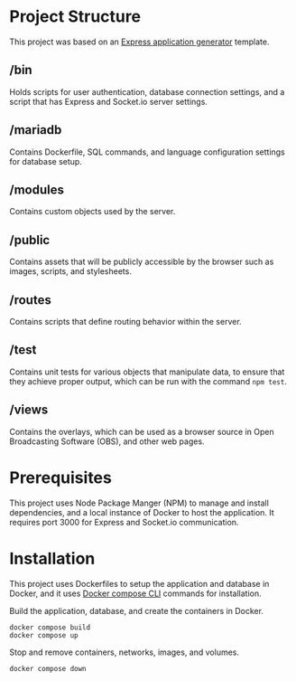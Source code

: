 # Project Structure

This project was based on an [Express application generator](https://expressjs.com/en/starter/generator.html) template.

## /bin

Holds scripts for user authentication, database connection settings, and a script that has Express and Socket.io server settings.

## /mariadb

Contains Dockerfile, SQL commands, and language configuration settings for database setup.

## /modules

Contains custom objects used by the server.

## /public

Contains assets that will be publicly accessible by the browser such as images, scripts, and stylesheets.

## /routes

Contains scripts that define routing behavior within the server.

## /test

Contains unit tests for various objects that manipulate data, to ensure that they achieve proper output, which can be run with the command ```npm test```.

## /views

Contains the overlays, which can be used as a browser source in Open Broadcasting Software (OBS), and other web pages.

# Prerequisites

This project uses Node Package Manger (NPM) to manage and install dependencies, and a local instance of Docker to host the application. It requires port 3000 for Express and Socket.io communication. 

# Installation

This project uses Dockerfiles to setup the application and database in Docker, and it uses [Docker compose CLI](https://docs.docker.com/compose/reference/) commands for installation.

Build the application, database, and create the containers in Docker.
```
docker compose build
docker compose up
```

Stop and remove containers, networks, images, and volumes.
```
docker compose down
```